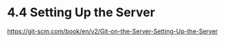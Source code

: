 # 4.4 Setting Up the Server

<https://git-scm.com/book/en/v2/Git-on-the-Server-Setting-Up-the-Server>
